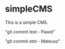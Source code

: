 simpleCMS
=========

This is a simple CMS.


"git commit test - Pawel"

"git commit etst - Mateusz"
